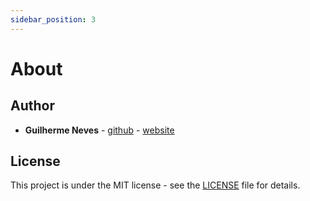 ```yaml
---
sidebar_position: 3
---
```


# About

## Author

* **Guilherme Neves** - [github](https://github.com/guilhermeasn/) - [website](https://gn.dev.br/)

## License

This project is under the MIT license - see the [LICENSE](https://github.com/guilhermeasn/mask-hooks/blob/master/LICENSE) file for details.
